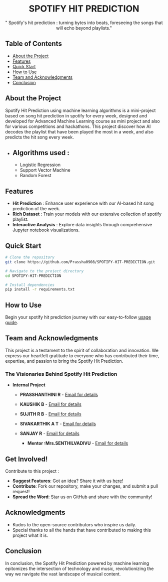 <div align="center">

# SPOTIFY HIT PREDICTION


" Spotify's hit prediction : turning bytes into beats, foreseeing the songs that will echo beyond playlists."

</div>

## Table of Contents 

- [About the Project](#about-the-project-)
- [Features](#features-)
- [Quick Start](#quick-start-)
- [How to Use](#how-to-use-)
- [Team and Acknowledgments](#team-and-acknowledgments-)
- [Conclusion](#conclusion-)


## About the Project 

Spotify Hit Prediction using machine learning algorithms is a mini-project based on song hit prediction in spotify for every week, designed and developed for Advanced Machine Learning course as mini project and also for various competitions and hackathons. This project discover how AI decodes the playlist that have been played the most in a week, and also predicts the hit song every week.

- ## Algorithms used :

  - Logistic Regression    
  -	Support Vector Machine  
  - Random Forest           


## Features 

-  **Hit Prediction** : Enhance user experience with our AI-based hit song prediction of the week.
-  **Rich Dataset** : Train your models with our extensive collection of spotify playlist.
-  **Interactive Analysis** : Explore data insights through comprehensive Jupyter notebook visualizations.


## Quick Start 

```bash
# Clone the repository
git clone https://github.com/Prassha0908/SPOTIFY-HIT-PREDICTION.git

# Navigate to the project directory
cd SPOTIFY-HIT-PREDICTION

# Install dependencies
pip install -r requirements.txt

```


## How to Use 

Begin your spotify hit prediction journey with our easy-to-follow [usage guide](usage.md).

## Team and Acknowledgments

This project is a testament to the spirit of collaboration and innovation. We express our heartfelt gratitude to everyone who has contributed their time, expertise, and passion to bring the Spotify Hit Prediction.

### The Visionaries Behind Spotify Hit Prediction

- **Internal Project**

  - **PRASSHANTHINI R** -  [Email for details](mailto:prasshanthinir.21aid@kongu.edu)
  - **KAUSHIK B** - [Email for details](mailto:kaushikb.21aid@kongu.edu)
  - **SUJITH R B** - [Email for details](mailto:sujithrb.21aid@kongu.edu)
  - **SIVAKARTHIK A T** - [Email for details](mailto:sivakarthikat.21aid@kongu.edu)
  - **SANJAY R** - [Email for details](mailto:sanjayr.21aid@kongu.edu)
    
    - **Mentor :Mrs.SENTHILVADIVU** - [Email for details](mailto:senthilvadivu@kongu.edu)
    


## Get Involved! 

Contribute to this project :

-  **Suggest Features**: Got an idea? Share it with us [here](https://github.com/Prassha0908/SPOTIFY-HIT-PREDICTION/issues/new)!
-  **Contribute**: Fork our repository, make your changes, and submit a pull request!
-  **Spread the Word**: Star us on GitHub and share with the community!

## Acknowledgments 

- Kudos to the open-source contributors who inspire us daily.
- Special thanks to all the hands that have contributed to making this project what it is.

## Conclusion 
  In conclusion, the Spotify Hit Prediction powered by machine learning epitomizes the intersection of technology and music, revolutionizing the way we navigate the vast landscape of musical content.
